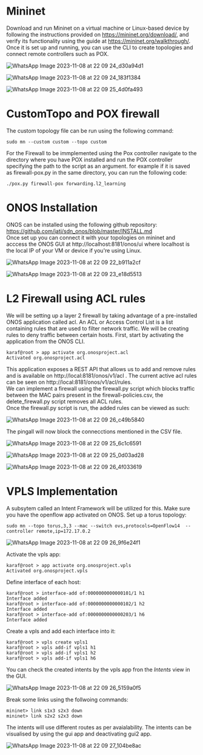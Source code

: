 # Mininet
Download and run Mininet on a virtual machine or Linux-based device by following the instructions provided on https://mininet.org/download/, and verify its functionality using the guide at https://mininet.org/walkthrough/. Once it is set up and running, you can use the CLI to create topologies and connect remote controllers such as POX.

![WhatsApp Image 2023-11-08 at 22 09 24_d30a94d1](https://github.com/SameedIlyas/ONTInternship/assets/127698326/156f1fd7-8e56-41a9-a3eb-c1da8034ff89)  

![WhatsApp Image 2023-11-08 at 22 09 24_183f1384](https://github.com/SameedIlyas/ONTInternship/assets/127698326/c86739d3-a93a-4e96-92a7-8f7e8b4e9c3c)  

![WhatsApp Image 2023-11-08 at 22 09 25_4d0fa493](https://github.com/SameedIlyas/ONTInternship/assets/127698326/77ed4ef2-ac69-40ac-a8d1-01b9f5437b61)  


# CustomTopo and POX firewall
The custom topology file can be run using the following command:  
~~~
sudo mn --custom custom --topo custom
~~~
For the Firewall to be immplemented using the Pox controller navigate to the directory where you have POX installed and run the POX controller specifying the path to the script as an argument. for example if it is saved as firewall-pox.py in the same directory, you can run the following code:  
~~~
./pox.py firewall-pox forwarding.l2_learning
~~~

# ONOS Installation
ONOS can be installed using the following github repository: https://github.com/jatj/sdn_onos/blob/master/INSTALL.md  
Once set up you can connect it with your topologies on mininet and acccess the ONOS GUI at http://localhost:8181/onos/ui where localhost is the local IP of your VM or device if you're using Linux.

![WhatsApp Image 2023-11-08 at 22 09 22_b911a2cf](https://github.com/SameedIlyas/ONTInternship/assets/127698326/604de73a-8308-4e09-a0aa-a6833c6dd261)  

![WhatsApp Image 2023-11-08 at 22 09 23_e18d5513](https://github.com/SameedIlyas/ONTInternship/assets/127698326/ac9e5fee-42eb-4236-9cde-b07377ed5560)  

# L2 Firewall using ACL rules
We will be setting up a layer 2 firewall by taking advantage of a pre-installed ONOS application called acl. An ACL or Access Control List is a list containing rules that are used to filter network traffic. We will be creating rules to deny traffic between certain hosts. First, start by activating the application from the ONOS CLI.  
~~~
karaf@root > app activate org.onosproject.acl
Activated org.onosproject.acl
~~~
This application exposes a REST API that allows us to add and remove rules and is available on http://local:8181/onos/v1/acl . The current active acl rules can be seen on http://local:8181/onos/v1/acl/rules.  
We can implement a firewall using the firewall.py script which blocks traffic between the MAC pairs present in the firewall-policies.csv, the delete_firewall.py script removes all ACL rules.  
Once the firewall.py script is run, the added rules can be viewed as such:  

![WhatsApp Image 2023-11-08 at 22 09 26_c49b5840](https://github.com/SameedIlyas/ONTInternship/assets/127698326/d9d6bd4b-841b-41a0-a94c-6cc10ff5f8c6)  

The pingall will now block the connecctions mentioned in the CSV file.  

![WhatsApp Image 2023-11-08 at 22 09 25_6c1c6591](https://github.com/SameedIlyas/ONTInternship/assets/127698326/0d7a5883-e4e9-4c18-8061-ae4befcdb30e)  

![WhatsApp Image 2023-11-08 at 22 09 25_0d03ad28](https://github.com/SameedIlyas/ONTInternship/assets/127698326/017841e5-7c9a-434b-9d80-ec504ca14dbb)  

![WhatsApp Image 2023-11-08 at 22 09 26_4f033619](https://github.com/SameedIlyas/ONTInternship/assets/127698326/09f84c0f-89a2-48c5-855d-22f78a146d2d)  


# VPLS Implementation
A subsytem called an Intent Framework will be utilized for this. Make sure you have the openflow app activated on ONOS. Set up a torus topology:  
~~~
sudo mn --topo torus,3,3 --mac --switch ovs,protocols=OpenFlow14  --controller remote,ip=172.17.0.2
~~~

![WhatsApp Image 2023-11-08 at 22 09 26_9f6e24f1](https://github.com/SameedIlyas/ONTInternship/assets/127698326/4c001083-dd42-4b65-a7f2-c6b0b51ffca0)  

Activate the vpls app:  
~~~
karaf@root > app activate org.onosproject.vpls
Activated org.onosproject.vpls
~~~
Define interface of each host:  
~~~
karaf@root > interface-add of:0000000000000101/1 h1
Interface added
karaf@root > interface-add of:0000000000000102/1 h2
Interface added
karaf@root > interface-add of:0000000000000203/1 h6
Interface added
~~~
Create a vpls and add each interface into it:  
~~~
karaf@root > vpls create vpls1
karaf@root > vpls add-if vpls1 h1
karaf@root > vpls add-if vpls1 h2
karaf@root > vpls add-if vpls1 h6
~~~
You can check the created intents by the vpls app fron the *Intents* view in the GUI.  

![WhatsApp Image 2023-11-08 at 22 09 26_5159a0f5](https://github.com/SameedIlyas/ONTInternship/assets/127698326/0a99da7d-f06c-405e-b4b9-a475a455e63a)

Break some links using the follwoing commands:  
~~~
mininet> link s1x3 s2x3 down
mininet> link s2x2 s2x3 down
~~~  
The intents will use different routes as per avaialability. The intents can be visualised by using the gui app and deactivating gui2 app.  

![WhatsApp Image 2023-11-08 at 22 09 27_104be8ac](https://github.com/SameedIlyas/ONTInternship/assets/127698326/34fd36d7-5dc4-4877-9579-b4daeaf78825)












